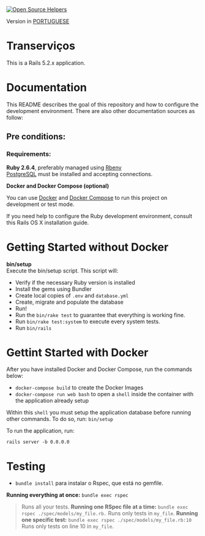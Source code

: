 [![Open Source Helpers](https://www.codetriage.com/juuh42dias/transervicos/badges/users.svg)](https://www.codetriage.com/juuh42dias/transervicos)

Version in [PORTUGUESE](https://github.com/juuh42dias/transervicos/blob/master/README.md)

# Transerviços
This is a Rails 5.2.x application.

# Documentation

This README describes the goal of this repository and how to configure the development environment. There are also other documentation sources as follow:

##  Pre conditions:
### Requirements:

**Ruby 2.6.4**, preferably managed using [Rbenv](https://github.com/rbenv/rbenv)  
[PostgreSQL](https://www.digitalocean.com/community/tutorials/how-to-set-up-ruby-on-rails-with-postgres) must be installed and accepting connections.


**Docker and Docker Compose (optional)**

You can use [Docker](https://docs.docker.com/install/) and [Docker
Compose](https://docs.docker.com/compose/install/)
to run this project on development or test mode. 

If you need help to configure the Ruby development environment, consult this Rails OS X installation guide.

#
# Getting Started without Docker

**bin/setup**  
Execute the bin/setup script. This script will:  

* Verify if the necessary Ruby version is installed
* Install the gems using Bundler
* Create local copies of `.env` and `database.yml`
* Create, migrate and populate the database
* Run!
* Run the `bin/rake test` to guarantee that everything is working fine.  
* Run `bin/rake test:system` to execute every system tests.  
* Run `bin/rails`


# Gettint Started with Docker

After you have installed Docker and Docker Compose, run the commands below:

* `docker-compose build` to create the Docker Images
* `docker-compose run web bash` to open a `shell` inside the container with the
  application already setup


Within this `shell` you must setup the application database before running other
commands. To do so, run: `bin/setup`

To run the application, run:

`rails server -b 0.0.0.0`

# Testing

*  `bundle install` para instalar o Rspec, que está no gemfile.

**Running everything at once:**  `bundle exec rspec`
> Runs all your tests.
**Running one RSpec file at a time:** `bundle exec rspec ./spec/models/my_file.rb.`
> Runs only tests in `my_file`.
**Running one specific test:**  `bundle exec rspec ./spec/models/my_file.rb:10`
> Runs only tests on line 10 in `my_file`.